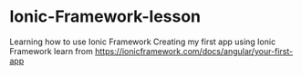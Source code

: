 # Ionic-Framework-lesson
Learning how to use Ionic Framework
Creating my first app using Ionic Framework
learn from https://ionicframework.com/docs/angular/your-first-app
